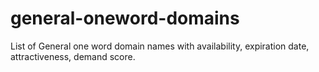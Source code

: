 # general-oneword-domains
List of General one word domain names with availability, expiration date, attractiveness, demand score.
